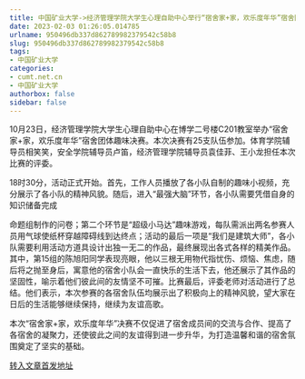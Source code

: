 ```yaml
---
title: 中国矿业大学->经济管理学院大学生心理自助中心举行“宿舍家+家，欢乐度年华”宿舍团体趣味比赛决赛 | cumt.net.cn
date: 2023-02-03 01:26:05.014785
urlname: 950496db337d862789982379542c58b8
slug: 950496db337d862789982379542c58b8
tags: 
- 中国矿业大学
categories:
- cumt.net.cn
- 中国矿业大学
authorbox: false
sidebar: false
---
```

10月23日，经济管理学院大学生心理自助中心在博学二号楼C201教室举办“宿舍家+家，欢乐度年华”宿舍团体趣味决赛。本次决赛有25支队伍参加。体育学院辅导员相笑笑，安全学院辅导员卢笛，经济管理学院辅导员袁佳菲、王小龙担任本次比赛的评委。

18时30分，活动正式开始。首先，工作人员播放了各小队自制的趣味小视频，充分展示了各小队的精神风貌。随后，进入“最强大脑”环节，各小队需要凭借自身的知识储备完成
<!--more-->
命题组制作的问卷；第二个环节是“超级小马达”趣味游戏，每队需派出两名参赛人员用气球使纸杯穿越障碍线到达终点；活动的最后一项是“我们是建筑大师”，各小队需要利用活动方道具设计出独一无二的作品，最终展现出各式各样的精美作品。其中，第15组的陈旭阳同学表现亮眼，他以三根无用物代指忧伤、烦恼、焦虑，随后将之抛至身后，寓意他的宿舍小队会一直快乐的生活下去，他还展示了其作品的坚固性，喻示着他们彼此间的友情坚不可摧。比赛最后，评委老师对活动进行了总结。他们表示，本次参赛的各宿舍队伍均展示出了积极向上的精神风貌，望大家在日后的生活能够继续保持，继续为友谊高歌。

本次“宿舍家+家，欢乐度年华”决赛不仅促进了宿舍成员间的交流与合作、提高了各宿舍的凝聚力，还使彼此之间的友谊得到进一步升华，为打造温馨和谐的宿舍氛围奠定了坚实的基础。



[转入文章首发地址](https://xwzx.cumt.edu.cn/b3/21/c523a635681/page.htm)